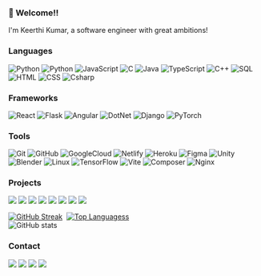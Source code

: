 ### 👋 Welcome!!
I'm Keerthi Kumar, a software engineer with great ambitions! 

### Languages

![Python](https://img.shields.io/badge/-PHP-000?&logo=Php)
![Python](https://img.shields.io/badge/-Python-000?&logo=Python)
![JavaScript](https://img.shields.io/badge/-JavaScript-000?&logo=JavaScript)
![C](https://img.shields.io/badge/-C-000?&logo=C)
![Java](https://img.shields.io/badge/-Java-000?&logo=Java&logoColor=007396)
![TypeScript](https://img.shields.io/badge/-TypeScript-000?&logo=TypeScript)
![C++](https://img.shields.io/badge/-C++-000?&logo=c%2b%2b&logoColor=00599C)
![SQL](https://img.shields.io/badge/-SQL-000?&logo=MySQL)
![HTML](https://img.shields.io/badge/-HTML-000?&logo=html5)
![CSS](https://img.shields.io/badge/-CSS-000?&logo=css3)
![Csharp](https://img.shields.io/badge/-csharp-000?&logo=csharp)


### Frameworks

![React](https://img.shields.io/badge/-React-000?&logo=React)
![Flask](https://img.shields.io/badge/-Flask-000?&logo=flask)
![Angular](https://img.shields.io/badge/-Angular-000?&logo=Angular)
![DotNet](https://img.shields.io/badge/-DotNet-000?&logo=dotnet)
![Django](https://img.shields.io/badge/-Django-000?&logo=django)
![PyTorch](https://img.shields.io/badge/-PyTorch-000?&logo=PyTorch)

### Tools

![Git](https://img.shields.io/badge/-Git-000?&logo=git)
![GitHub](https://img.shields.io/badge/-GitHub-000?&logo=github)
![GoogleCloud](https://img.shields.io/badge/-GoogleCloud-000?&logo=googlecloud)
![Netlify](https://img.shields.io/badge/-Netlify-000?&logo=netlify)
![Heroku](https://img.shields.io/badge/-Heroku-000?&logo=heroku)
![Figma](https://img.shields.io/badge/-Figma-000?&logo=figma)
![Unity](https://img.shields.io/badge/-Unity-000?&logo=unity)
![Blender](https://img.shields.io/badge/-Blender-000?&logo=blender)
![Linux](https://img.shields.io/badge/-Linux-000?&logo=Linux)
![TensorFlow](https://img.shields.io/badge/-TensorFlow-000?&logo=TensorFlow)
![Vite](https://img.shields.io/badge/-Vite-000?&logo=Vite)
![Composer](https://img.shields.io/badge/-Composer-000?&logo=Composer)
![Nginx](https://img.shields.io/badge/-Nginx-000?&logo=Nginx)


### Projects

[![](https://img.shields.io/badge/-🛒%20Shopping%20Voice%20Assistant-000)](https://github.com/keerthikmr/Voice-assisted-e-commerce-shopping)
[![](https://img.shields.io/badge/-🎥%20Video%20Codec-000)](https://github.com/keerthikmr/video-codec)
[![](https://img.shields.io/badge/-👨‍💼%20Employee%20Management-000)](https://github.com/keerthikmr/Dot-net-EmployeeAPI)
[![](https://img.shields.io/badge/-❔%20Quiz%20App-000)](https://github.com/keerthikmr/Quiz-App)
[![](https://img.shields.io/badge/-🍔%20Kitchen%20Assistant-000)](https://github.com/keerthikmr/acm-hackathon)
[![](https://img.shields.io/badge/-🦕%20DinoStat-000)](https://github.com/chingu-voyages/v48-tier2-team-11)
[![](https://img.shields.io/badge/-✔%20OnTrack-000)](https://github.com/chingu-voyages/v47-tier1-team-02)
[![](https://img.shields.io/badge/-📷%20Arduino%20Camera%20Control-000)](https://github.com/keerthikmr/Arduino-camera-control)

[![GitHub Streak](https://streak-stats.demolab.com?user=keerthikmr&theme=radical&card_height=215&card_width=400)](https://git.io/streak-stats)&nbsp;
[![Top Languagess](https://github-readme-stat-chi-lac.vercel.app/api/top-langs/?username=keerthikmr&layout=donut\&theme=radical)](https://github.com/keerthikmr/github-readme-stats)  
![GitHub stats](https://github-readme-stats.vercel.app/api?username=keerthikmr\&show_icons=true\&theme=radical\&rank_icon=github\&hide=stars)

### Contact

[![](https://img.shields.io/badge/-Gmail-000?&logo=gmail)](mailto:keerthikumar.m10@gmail.com)
[![](https://img.shields.io/badge/-LinkedIn-000?&logo=linkedin)](https://www.linkedin.com/in/keerthi-kumar10)
[![](https://img.shields.io/badge/-LeetCode-000?&logo=leetcode)](https://leetcode.com/u/user3178iC/)
[![](https://img.shields.io/badge/-CodeWars-000?&logo=codewars)](https://www.codewars.com/users/Thunder-11)
